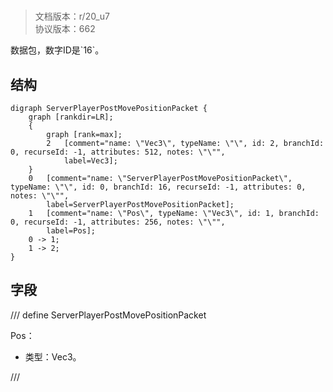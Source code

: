 # <!-- md:samp ServerPlayerPostMovePositionPacket -->

> 文档版本：r/20_u7<br/>协议版本：662

<!-- md:samp ServerPlayerPostMovePositionPacket -->数据包，数字ID是`16`。

## 结构

```viz
digraph ServerPlayerPostMovePositionPacket {
	graph [rankdir=LR];
	{
		graph [rank=max];
		2	[comment="name: \"Vec3\", typeName: \"\", id: 2, branchId: 0, recurseId: -1, attributes: 512, notes: \"\"",
			label=Vec3];
	}
	0	[comment="name: \"ServerPlayerPostMovePositionPacket\", typeName: \"\", id: 0, branchId: 16, recurseId: -1, attributes: 0, notes: \"\"",
		label=ServerPlayerPostMovePositionPacket];
	1	[comment="name: \"Pos\", typeName: \"Vec3\", id: 1, branchId: 0, recurseId: -1, attributes: 256, notes: \"\"",
		label=Pos];
	0 -> 1;
	1 -> 2;
}

```

## 字段

/// define
ServerPlayerPostMovePositionPacket

Pos：[<!-- md:samp Vec3 -->](refs/protocols/types/vec3.md)

- 类型：Vec3。


///
